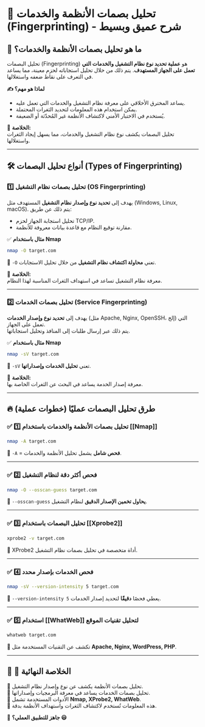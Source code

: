 # 🔎 **تحليل بصمات الأنظمة والخدمات (Fingerprinting) - شرح عميق وبسيط**

## 📌 **ما هو تحليل بصمات الأنظمة والخدمات؟**

تحليل البصمات (Fingerprinting) هو **عملية تحديد نوع نظام التشغيل والخدمات التي تعمل على الجهاز المستهدف**. يتم ذلك من خلال تحليل استجاباته لحزم معينة، مما يساعد في التعرف على نقاط ضعفه واستغلالها.

**✍️ لماذا هو مهم؟**

- يساعد المخترق الأخلاقي على معرفة نظام التشغيل والخدمات التي تعمل عليه.
- يمكن استخدام هذه المعلومات لتحديد الثغرات المحتملة.
- يُستخدم في الاختبار الأمني لاكتشاف الأنظمة غير المُحدّثة أو الضعيفة.

🔹 **الخلاصة:**  
تحليل البصمات يكشف نوع نظام التشغيل والخدمات، مما يسهل إيجاد الثغرات واستغلالها.

---

## 🛠️ **أنواع تحليل البصمات (Types of Fingerprinting)**

### 1️⃣ **تحليل بصمات نظام التشغيل (OS Fingerprinting)**

يهدف إلى **تحديد نوع وإصدار نظام التشغيل** المستهدف مثل (Windows, Linux, macOS). يتم ذلك عن طريق:

- تحليل استجابة الجهاز لحزم TCP/IP.
- مقارنة توقيع النظام مع قاعدة بيانات معروفة للأنظمة.

✅ **مثال باستخدام Nmap**

```bash
nmap -O target.com
```

🔹 `-O` تعني **محاولة اكتشاف نظام التشغيل** من خلال تحليل الاستجابات.

📌 **الخلاصة:**  
معرفة نظام التشغيل تساعد في استهداف الثغرات المناسبة لهذا النظام.

---

### 2️⃣ **تحليل بصمات الخدمات (Service Fingerprinting)**

يهدف إلى **تحديد نوع وإصدار الخدمات** (مثل Apache, Nginx, OpenSSH، إلخ) التي تعمل على الجهاز.  
يتم ذلك عبر إرسال طلبات إلى المنافذ وتحليل استجاباتها.

✅ **مثال باستخدام Nmap**

```bash
nmap -sV target.com
```

🔹 `-sV` تعني **تحليل الخدمات وإصداراتها**.

📌 **الخلاصة:**  
معرفة إصدار الخدمة يساعد في البحث عن الثغرات الخاصة بها.

---

## 🔥 **طرق تحليل البصمات عمليًا (خطوات عملية)**

### ✅ **1️⃣ تحليل بصمات الأنظمة والخدمات باستخدام [[Nmap]]**

```bash
nmap -A target.com
```

🔹 `-A` = **فحص شامل** يشمل تحليل الأنظمة والخدمات.

---

### ✅ **2️⃣ فحص أكثر دقة لنظام التشغيل**

```bash
nmap -O --osscan-guess target.com
```

🔹 `--osscan-guess` **يحاول تخمين الإصدار الدقيق** لنظام التشغيل.

---

### ✅ **3️⃣ تحليل البصمات باستخدام [[Xprobe2]]**

```bash
xprobe2 -v target.com
```

🔹 XProbe2 أداة متخصصة في تحليل بصمات نظام التشغيل.

---

### ✅ **4️⃣ فحص الخدمات بإصدار محدد**

```bash
nmap -sV --version-intensity 5 target.com
```

🔹 `--version-intensity 5` يعطي فحصًا **دقيقًا** لتحديد إصدار الخدمات.

---

### ✅ **5️⃣ استخدام [[WhatWeb]] لتحليل تقنيات الموقع**

```bash
whatweb target.com
```

🔹 تكشف عن التقنيات المستخدمة مثل **Apache, Nginx, WordPress, PHP**.

---

## 🎯 **📌 الخلاصة النهائية**

📌 تحليل بصمات الأنظمة يكشف عن نوع وإصدار نظام التشغيل.  
📌 تحليل بصمات الخدمات يساعد في معرفة البرمجيات وإصداراتها.  
📌 الأدوات المستخدمة تشمل **Nmap, XProbe2, WhatWeb**.  
📌 هذه المعلومات تُستخدم لاكتشاف الثغرات واستهداف الأنظمة بدقة.

🚀 **جاهز للتطبيق العملي؟ 😃**